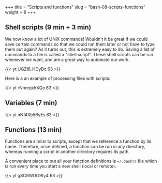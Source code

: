 +++
title = "Scripts and functions"
slug = "bash-08-scripts-functions"
weight = 8
+++

## Shell scripts (9 min + 3 min)

We now know a lot of UNIX commands! Wouldn't it be great if we could save certain commands so that we
could run them later or not have to type them out again? As it turns out, this is extremely easy to
do. Saving a list of commands to a file is called a "shell script". These shell scripts can be run
whenever we want, and are a great way to automate our work.

<!-- ```sh -->
<!-- $ cd ~/Desktop/data-shell/molecules -->
<!-- $ nano process.sh -->
<!-- 	#!/bin/bash         # this is called sha-bang; can be omitted for generic (bash/csh/tcsh) commands -->
<!-- 	echo Looking into file octane.pdb -->
<!-- 	head -15 octane.pdb | tail -5       # what does it do? -->
<!-- $ bash process.sh   # the script ran! -->
<!-- ``` -->

<!-- Alternatively, you can change file permissions: -->

<!-- ```sh -->
<!-- $ chmod u+x process.sh -->
<!-- $ ./process.sh -->
<!-- ``` -->

<!-- Let's pass an arbitrary file to it: -->
<!-- ```sh -->
<!-- $ nano process.sh -->
<!-- 	#!/bin/bash -->
<!-- 	echo Looking into file $1       # $1 means the first argument to the script -->
<!--     head -15 $1 | tail -5 -->
<!-- $ ./process cubane.pdb -->
<!-- $ ./process propane.pdb -->
<!-- ``` -->

<!-- * head -15 "$1" | tail -5     # placing in double-quotes lets us pass filenames with spaces -->
<!-- * head $2 $1 | tail $3        # what will this do? -->
<!-- * $# holds the number of command-line arguments -->
<!-- * $@ means all command-lines arguments to the script (words in a string) -->

<!-- > **Quiz 11:** script.sh in molecules Users/nelle/molecules. -->

<!-- > **Exercise:** write a script that takes any number of filenames, e.g., "scriptName.sh cubane.pdb -->
<!-- > propane.pdb", for each file prints the number of lines and its first five lines, and separates the -->
<!-- > output from different files by an empty line. -->

<!-- 08-scripts.mkv -->
{{< yt UGZI6_HDyDc 63 >}}

Here is a an example of processing files with scripts:

<!-- 08-script-molecules.mkv -->
{{< yt rNnrcqkhXQo 63 >}}






<!-- ## If statements -->

<!-- Let's write and run the following script: -->

<!-- ```sh -->
<!-- $ nano check.sh -->
<!--     for f in $@ -->
<!--     do -->
<!--       if [ -e $f ]      # make sure to have spaces around each bracket! -->
<!--       then -->
<!--         echo $f exists -->
<!--       else -->
<!--         echo $f does not exist -->
<!--       fi -->
<!--     done -->
<!-- $ chmod u+x check.sh -->
<!-- $ ./check.sh a b c check.sh -->
<!-- ``` -->

<!-- * Full syntax is: -->

<!-- ```sh -->
<!-- if [ condition1 ] -->
<!-- then -->
<!--   command 1 -->
<!--   command 2 -->
<!--   command 3 -->
<!-- elif [ condition2 ] -->
<!-- then -->
<!--   command 4 -->
<!--   command 5 -->
<!-- else -->
<!--   default command -->
<!-- fi -->
<!-- ``` -->

<!-- Some examples of conditions (**make sure to have spaces around each bracket!**): -->

<!-- * [ $myvar == 'text' ] checks if variable is equal to 'text' -->
<!-- * [ $myvar == number ] checks if variable is equal to number -->
<!-- * [ -e fileOrDirName ] checks if fileOrDirName exists -->
<!-- * [ -d name ] checks if name is a directory -->
<!-- * [ -f name ] checks if name is a file -->
<!-- * [ -s name ] checks if file name has length greater than 0 -->

<!-- > **Exercise:** write a script that complains when it does not receive arguments. -->



## Variables (7 min)

<!-- We already saw variables that were specific to scripts ($1, $@, ...) and to loops ($file). Variables can be used -->
<!-- outside of scripts: -->

<!-- ```sh -->
<!-- $ myvar=3        # no spaces permitted around the equality sign! -->
<!-- $ echo myvar     # will print the string 'myvar' -->
<!-- $ echo $myvar    # will print the value of myvar -->
<!-- ``` -->

<!-- Sometimes you see notation: -->

<!-- ```sh -->
<!-- $ export myvar=3 -->
<!-- ``` -->

<!-- Using 'export' will make sure that all inherited processes of this shell will have access to this -->
<!-- variable. Try defining the variable *newvar* without/with 'export' and then running the script: -->

<!-- ```sh -->
<!-- $ nano process.sh -->
<!-- 	#!/bin/bash -->
<!--     echo $newvar -->
<!-- ``` -->

<!-- You can assign a command's output to a variable to use in another command (this is called *command -->
<!-- substitution*) -- we'll see this later when we play with 'find' command. -->

<!-- ```sh -->
<!-- $ printenv    # print all declared variables -->
<!-- $ env         # same -->
<!-- $ unset myvar   # unset a variable -->
<!-- ``` -->

<!-- Environment variables are those that affect the behaviour of the shell and user interface: -->

<!-- ```sh -->
<!-- $ echo $HOME -->
<!-- $ echo $PATH -->
<!-- $ echo $PWD -->
<!-- $ echo $PS1 -->
<!-- ``` -->

<!-- It is best to define custom environment variables inside your ~/.bashrc file. It is loaded every time you -->
<!-- start a new shell. -->

<!-- 08-variables.mkv -->
{{< yt nNf4Xb56yEs 63 >}}




## Functions (13 min)

Functions are similar to scripts, except that we reference a function by its name. Therefore, once
defined, a function can be run in any directory, whereas running a script in another directory requires
its path.

A convenient place to put all your function definitions is `~/.bashrc` file which is run every time you
start a new shell (local or remote).

<!-- Like in any programming language, in bash a function is a block of code that you can access by its -->
<!-- name. The syntax is: -->

<!-- ```sh -->
<!-- functionName() { -->
<!--   command 1 -->
<!--   command 2 -->
<!--   ... -->
<!-- } -->
<!-- ``` -->

<!-- Inside functions you can access its arguments with variables $1 $2 ... $# $@ -- exactly the same as in -->
<!-- scripts. Functions are very convenient because you can define them inside your ~/.bashrc -->
<!-- file. Alternatively, you can place them into a file and then **source** them whenever needed: -->

<!-- ```sh -->
<!-- $ source allMyFunctions.sh -->
<!-- ``` -->

<!-- Here is our first function: -->

<!-- ```sh -->
<!-- greetings() { -->
<!--   echo hello -->
<!-- } -->
<!-- ``` -->

<!-- Let's write a function 'combine()' that takes all the files we pass to it, copies them into a -->
<!-- randomly-named directory and prints that directory to the screen: -->

<!-- ```sh -->
<!-- combine() { -->
<!--   if [ $# -eq 0 ]; then -->
<!--     echo "No arguments specified. Usage: combine file1 [file2 ...]" -->
<!--     return 1        # return a non-zero error code -->
<!--   fi -->
<!--   dir=$RANDOM$RANDOM -->
<!--   mkdir $dir -->
<!--   cp $@ $dir -->
<!--   echo look in the directory $dir -->
<!-- } -->
<!-- ``` -->

<!-- > **Exercise:** write a function to swap two file names. Add a check that both files exist, before -->
<!-- > renaming them. -->

<!-- > **Exercise:** write a function archive() that takes a directory as an argument, packs it into a gzipped -->
<!-- > tar archive (often called *tarball*) and deletes the original directory. -->

<!-- > **Exercise:** write the reverse function unarchive() that replaces a gzipped tarball with a directory. -->

<!-- 08-functions.mkv -->
{{< yt gSCRWUG9fy4 63 >}}
